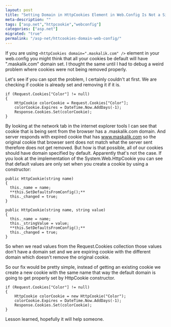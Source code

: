 ```yaml
---
layout: post
title: "Setting Domain in HttpCookies Element in Web.Config Is Not a Silver Bullet."
meta-description: ""
tags: ["asp.net","httpcookie","webconfig"]
categories: ["asp.net"]
migrated: "true"
permalink: "/asp-net/httcookies-domain-web-config/"
---
```

If you are using `<httpCookies domain=".maskalik.com" />` element in your web.config you might think that all your cookies be default will have ".maskalik.com" domain set. I thought the same until I had to debug a weird problem where cookies were not being removed properly. 

Let's see if you can spot the problem, I certainly couldn't at first. We are checking if cookie is already set and removing it if it is.

    if (Request.Cookies["Color"] != null)
    {
        HttpCookie colorCookie = Request.Cookies["Color"];
        colorCookie.Expires = DateTime.Now.AddDays(-1);
        Response.Cookies.Set(colorCookie);
    }

By looking at the network tab in the internet explorer tools I can see that cookie that is being sent from the browser has a .maskalik.com domain. And server responds with expired cookie that has www.maskalik.com so the original cookie that browser sent does not match what the server sent therefore does not get removed. But how is that possible, all of our cookies should have domain specified by default. Apparently that's not the case. If you look at the implementation of the System.Web.HttpCookie you can see that default values are only set when you create a cookie by using a constructor:

    public HttpCookie(string name)
    {
      this._name = name;
      **this.SetDefaultsFromConfig();**
      this._changed = true;
    }
    
    public HttpCookie(string name, string value)
    {
      this._name = name;
      this._stringValue = value;
      **this.SetDefaultsFromConfig();**
      this._changed = true;
    }

So when we read values from the Request.Cookies collection those values don't have a domain set and we are expiring cookie with the different domain which doesn't remove the original cookie.

So our fix would be pretty simple, instead of getting an existing cookie we create a new cookie with the same name that way the default domain is going to get properly set by HttpCookie constructor. 

    if (Request.Cookies["Color"] != null)
    {
        HttpCookie colorCookie = new HttpCookie("Color");
        colorCookie.Expires = DateTime.Now.AddDays(-1);
        Response.Cookies.Set(colorCookie);
    }

Lesson learned, hopefully it will help someone. 